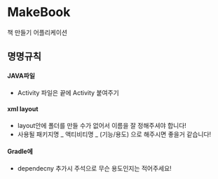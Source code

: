 # MakeBook
책 만들기 어플리케이션


## 명명규칙

#### JAVA파일
* Activity 파일은 끝에 Activity 붙여주기


#### xml layout
* layout안에 폴더를 만들 수가 없어서 이름을 잘 정해주셔야 합니다!
* 사용될 패키지명 _ 액티비티명 _ (기능/용도) 으로 해주시면 좋을거 같습니다!


#### Gradle에 
* dependecny 추가시 주석으로 무슨 용도인지는 적어주세요!
